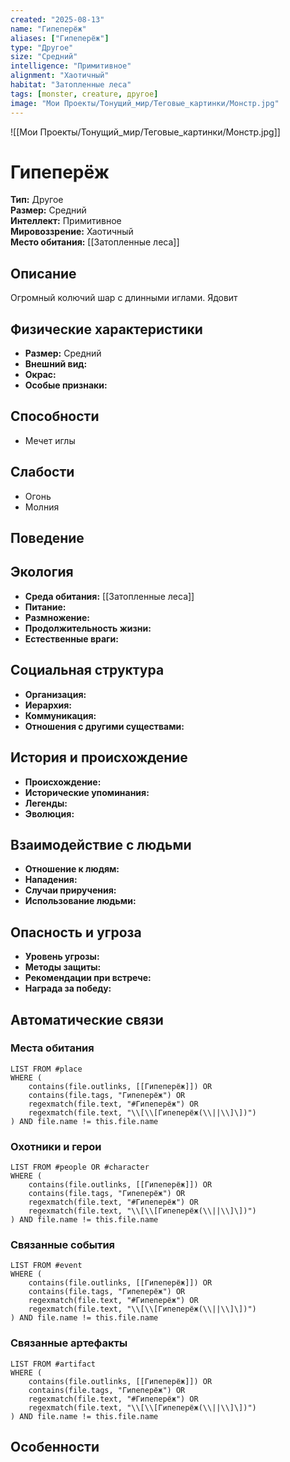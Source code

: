 ```yaml
---
created: "2025-08-13"
name: "Гипеперёж"
aliases: ["Гипеперёж"]
type: "Другое"
size: "Средний"
intelligence: "Примитивное"
alignment: "Хаотичный"
habitat: "Затопленные леса"
tags: [monster, creature, другое]
image: "Мои Проекты/Тонущий_мир/Теговые_картинки/Монстр.jpg"
---
```



![[Мои Проекты/Тонущий_мир/Теговые_картинки/Монстр.jpg]]


# Гипеперёж


**Тип:** Другое  
**Размер:** Средний  
**Интеллект:** Примитивное  
**Мировоззрение:** Хаотичный  
**Место обитания:** [[Затопленные леса]]  

## Описание
Огромный колючий шар с длинными иглами. Ядовит

## Физические характеристики
- **Размер:** Средний
- **Внешний вид:** 
- **Окрас:** 
- **Особые признаки:** 

## Способности
- Мечет иглы

## Слабости
- Огонь
- Молния

## Поведение


## Экология
- **Среда обитания:** [[Затопленные леса]]
- **Питание:** 
- **Размножение:** 
- **Продолжительность жизни:** 
- **Естественные враги:** 

## Социальная структура
- **Организация:** 
- **Иерархия:** 
- **Коммуникация:** 
- **Отношения с другими существами:** 

## История и происхождение
- **Происхождение:** 
- **Исторические упоминания:** 
- **Легенды:** 
- **Эволюция:** 

## Взаимодействие с людьми
- **Отношение к людям:** 
- **Нападения:** 
- **Случаи приручения:** 
- **Использование людьми:** 

## Опасность и угроза
- **Уровень угрозы:** 
- **Методы защиты:** 
- **Рекомендации при встрече:** 
- **Награда за победу:** 

## Автоматические связи
### Места обитания
```dataview
LIST FROM #place
WHERE (
    contains(file.outlinks, [[Гипеперёж]]) OR
    contains(file.tags, "Гипеперёж") OR
    regexmatch(file.text, "#Гипеперёж") OR
    regexmatch(file.text, "\\[\\[Гипеперёж(\\||\\]\])")
) AND file.name != this.file.name
```

### Охотники и герои
```dataview
LIST FROM #people OR #character
WHERE (
    contains(file.outlinks, [[Гипеперёж]]) OR
    contains(file.tags, "Гипеперёж") OR
    regexmatch(file.text, "#Гипеперёж") OR
    regexmatch(file.text, "\\[\\[Гипеперёж(\\||\\]\])")
) AND file.name != this.file.name
```

### Связанные события
```dataview
LIST FROM #event
WHERE (
    contains(file.outlinks, [[Гипеперёж]]) OR
    contains(file.tags, "Гипеперёж") OR
    regexmatch(file.text, "#Гипеперёж") OR
    regexmatch(file.text, "\\[\\[Гипеперёж(\\||\\]\])")
) AND file.name != this.file.name
```

### Связанные артефакты
```dataview
LIST FROM #artifact
WHERE (
    contains(file.outlinks, [[Гипеперёж]]) OR
    contains(file.tags, "Гипеперёж") OR
    regexmatch(file.text, "#Гипеперёж") OR
    regexmatch(file.text, "\\[\\[Гипеперёж(\\||\\]\])")
) AND file.name != this.file.name
```

## Особенности
 